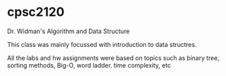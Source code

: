 # cpsc2120
Dr. Widman's Algorithm and Data Structure

This class was mainly focussed with introduction to data structres. 

All the labs and hw assignments were based on topics such as binary tree, sorting methods, Big-O, word ladder. time complexity, etc
